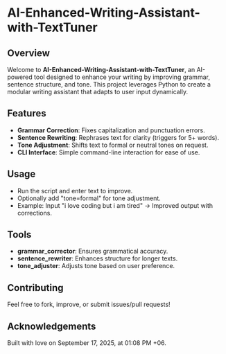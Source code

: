 # AI-Enhanced-Writing-Assistant-with-TextTuner

## Overview
Welcome to **AI-Enhanced-Writing-Assistant-with-TextTuner**, an AI-powered tool designed to enhance your writing by improving grammar, sentence structure, and tone. This project leverages Python to create a modular writing assistant that adapts to user input dynamically.

## Features
- **Grammar Correction**: Fixes capitalization and punctuation errors.
- **Sentence Rewriting**: Rephrases text for clarity (triggers for 5+ words).
- **Tone Adjustment**: Shifts text to formal or neutral tones on request.
- **CLI Interface**: Simple command-line interaction for ease of use.

## Usage
- Run the script and enter text to improve.
- Optionally add "tone=formal" for tone adjustment.
- Example: Input "i love coding but i am tired" → Improved output with corrections.

## Tools
- **grammar_corrector**: Ensures grammatical accuracy.
- **sentence_rewriter**: Enhances structure for longer texts.
- **tone_adjuster**: Adjusts tone based on user preference.

## Contributing
Feel free to fork, improve, or submit issues/pull requests!

## Acknowledgements
Built with love on September 17, 2025, at 01:08 PM +06.
